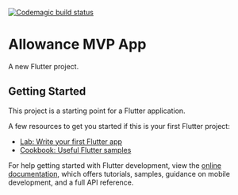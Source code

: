 [![Codemagic build status](https://api.codemagic.io/apps/64dab0700430d4ecc64f5ab4/64dab0700430d4ecc64f5ab3/status_badge.svg)](https://codemagic.io/apps/64dab0700430d4ecc64f5ab4/64dab0700430d4ecc64f5ab3/latest_build)
# Allowance MVP App

A new Flutter project.

## Getting Started

This project is a starting point for a Flutter application.

A few resources to get you started if this is your first Flutter project:

- [Lab: Write your first Flutter app](https://docs.flutter.dev/get-started/codelab)
- [Cookbook: Useful Flutter samples](https://docs.flutter.dev/cookbook)

For help getting started with Flutter development, view the
[online documentation](https://docs.flutter.dev/), which offers tutorials,
samples, guidance on mobile development, and a full API reference.
